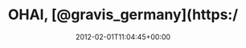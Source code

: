 ---
retweeted: false
source: <a href="http://itunes.apple.com/us/app/twitter/id409789998?mt=12" rel="nofollow">Twitter
  for Mac</a>
entities:
  hashtags: []
  symbols: []
  user_mentions: []
  urls:
  - url: http://t.co/Uv3zqYDT
    expanded_url: http://www.downforeveryoneorjustme.com/umfragen.gravis.de
    display_url: downforeveryoneorjustme.com/umfragen.gravi…
    indices:
    - '45'
    - '65'
display_text_range:
- '0'
- '65'
favorite_count: '0'
id_str: '164665483067535360'
truncated: false
retweet_count: '0'
id: '164665483067535360'
possibly_sensitive: false
created_at: Wed Feb 01 11:04:45 +0000 2012
favorited: false
full_text: 'OHAI, [@gravis_germany](https://twitter.com/gravis_germany) - Hier ist
  was kaputt:'
lang: de
quote_url: http://www.downforeveryoneorjustme.com/umfragen.gravis.de
tags:
- pesos:twitter
date: '2012-02-01T11:04:45+00:00'
src: https://twitter.com/bascht/status/164665483067535360
original_url: https://twitter.com/bascht/status/164665483067535360
type: twitter_tweet
text: 'OHAI, [@gravis_germany](https://twitter.com/gravis_germany) - Hier ist was
  kaputt:'
title: OHAI, [@gravis_germany](https:/

---